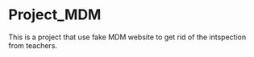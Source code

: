 # Project_MDM

This is a project that use fake MDM website to get rid of the intspection from teachers.
